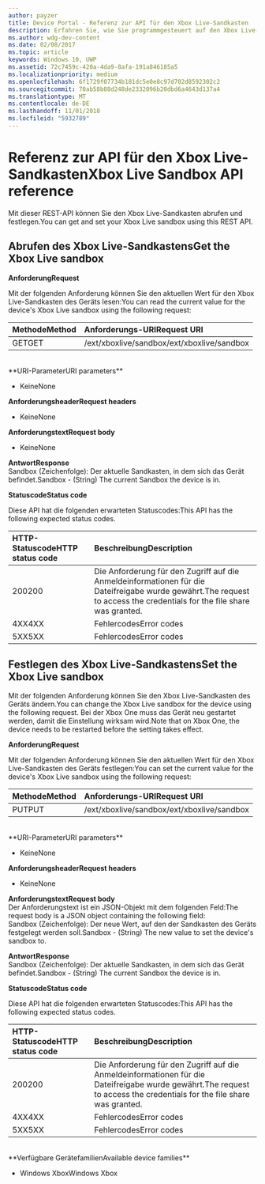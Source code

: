 ```yaml
---
author: payzer
title: Device Portal - Referenz zur API für den Xbox Live-Sandkasten
description: Erfahren Sie, wie Sie programmgesteuert auf den Xbox Live-Sandkasten zugreifen.
ms.author: wdg-dev-content
ms.date: 02/08/2017
ms.topic: article
keywords: Windows 10, UWP
ms.assetid: 72c7459c-420a-4da9-8afa-191a846185a5
ms.localizationpriority: medium
ms.openlocfilehash: 6f1729f07734b181dc5e0e8c97d702d8592302c2
ms.sourcegitcommit: 70ab58b88d248de2332096b20dbd6a4643d137a4
ms.translationtype: MT
ms.contentlocale: de-DE
ms.lasthandoff: 11/01/2018
ms.locfileid: "5932789"
---
```

# <a name="xbox-live-sandbox-api-reference"></a><span data-ttu-id="bc480-104">Referenz zur API für den Xbox Live-Sandkasten</span><span class="sxs-lookup"><span data-stu-id="bc480-104">Xbox Live Sandbox API reference</span></span>   
<span data-ttu-id="bc480-105">Mit dieser REST-API können Sie den Xbox Live-Sandkasten abrufen und festlegen.</span><span class="sxs-lookup"><span data-stu-id="bc480-105">You can get and set your Xbox Live sandbox using this REST API.</span></span>

## <a name="get-the-xbox-live-sandbox"></a><span data-ttu-id="bc480-106">Abrufen des Xbox Live-Sandkastens</span><span class="sxs-lookup"><span data-stu-id="bc480-106">Get the Xbox Live sandbox</span></span>

**<span data-ttu-id="bc480-107">Anforderung</span><span class="sxs-lookup"><span data-stu-id="bc480-107">Request</span></span>**

<span data-ttu-id="bc480-108">Mit der folgenden Anforderung können Sie den aktuellen Wert für den Xbox Live-Sandkasten des Geräts lesen:</span><span class="sxs-lookup"><span data-stu-id="bc480-108">You can read the current value for the device's Xbox Live sandbox using the following request:</span></span>

<span data-ttu-id="bc480-109">Methode</span><span class="sxs-lookup"><span data-stu-id="bc480-109">Method</span></span>      | <span data-ttu-id="bc480-110">Anforderungs-URI</span><span class="sxs-lookup"><span data-stu-id="bc480-110">Request URI</span></span>
:------     | :-----
<span data-ttu-id="bc480-111">GET</span><span class="sxs-lookup"><span data-stu-id="bc480-111">GET</span></span> | <span data-ttu-id="bc480-112">/ext/xboxlive/sandbox</span><span class="sxs-lookup"><span data-stu-id="bc480-112">/ext/xboxlive/sandbox</span></span>
<br />
**<span data-ttu-id="bc480-113">URI-Parameter</span><span class="sxs-lookup"><span data-stu-id="bc480-113">URI parameters</span></span>**

- <span data-ttu-id="bc480-114">Keine</span><span class="sxs-lookup"><span data-stu-id="bc480-114">None</span></span>

**<span data-ttu-id="bc480-115">Anforderungsheader</span><span class="sxs-lookup"><span data-stu-id="bc480-115">Request headers</span></span>**

- <span data-ttu-id="bc480-116">Keine</span><span class="sxs-lookup"><span data-stu-id="bc480-116">None</span></span>

**<span data-ttu-id="bc480-117">Anforderungstext</span><span class="sxs-lookup"><span data-stu-id="bc480-117">Request body</span></span>**

- <span data-ttu-id="bc480-118">Keine</span><span class="sxs-lookup"><span data-stu-id="bc480-118">None</span></span>

**<span data-ttu-id="bc480-119">Antwort</span><span class="sxs-lookup"><span data-stu-id="bc480-119">Response</span></span>**   
<span data-ttu-id="bc480-120">Sandbox (Zeichenfolge): Der aktuelle Sandkasten, in dem sich das Gerät befindet.</span><span class="sxs-lookup"><span data-stu-id="bc480-120">Sandbox - (String) The current Sandbox the device is in.</span></span>   

**<span data-ttu-id="bc480-121">Statuscode</span><span class="sxs-lookup"><span data-stu-id="bc480-121">Status code</span></span>**

<span data-ttu-id="bc480-122">Diese API hat die folgenden erwarteten Statuscodes:</span><span class="sxs-lookup"><span data-stu-id="bc480-122">This API has the following expected status codes.</span></span>

<span data-ttu-id="bc480-123">HTTP-Statuscode</span><span class="sxs-lookup"><span data-stu-id="bc480-123">HTTP status code</span></span>      | <span data-ttu-id="bc480-124">Beschreibung</span><span class="sxs-lookup"><span data-stu-id="bc480-124">Description</span></span>
:------     | :-----
<span data-ttu-id="bc480-125">200</span><span class="sxs-lookup"><span data-stu-id="bc480-125">200</span></span> | <span data-ttu-id="bc480-126">Die Anforderung für den Zugriff auf die Anmeldeinformationen für die Dateifreigabe wurde gewährt.</span><span class="sxs-lookup"><span data-stu-id="bc480-126">The request to access the credentials for the file share was granted.</span></span>
<span data-ttu-id="bc480-127">4XX</span><span class="sxs-lookup"><span data-stu-id="bc480-127">4XX</span></span> | <span data-ttu-id="bc480-128">Fehlercodes</span><span class="sxs-lookup"><span data-stu-id="bc480-128">Error codes</span></span>
<span data-ttu-id="bc480-129">5XX</span><span class="sxs-lookup"><span data-stu-id="bc480-129">5XX</span></span> | <span data-ttu-id="bc480-130">Fehlercodes</span><span class="sxs-lookup"><span data-stu-id="bc480-130">Error codes</span></span>

## <a name="set-the-xbox-live-sandbox"></a><span data-ttu-id="bc480-131">Festlegen des Xbox Live-Sandkastens</span><span class="sxs-lookup"><span data-stu-id="bc480-131">Set the Xbox Live sandbox</span></span>
<span data-ttu-id="bc480-132">Mit der folgenden Anforderung können Sie den Xbox Live-Sandkasten des Geräts ändern.</span><span class="sxs-lookup"><span data-stu-id="bc480-132">You can change the Xbox Live sandbox for the device using the following request.</span></span> <span data-ttu-id="bc480-133">Bei der Xbox One muss das Gerät neu gestartet werden, damit die Einstellung wirksam wird.</span><span class="sxs-lookup"><span data-stu-id="bc480-133">Note that on Xbox One, the device needs to be restarted before the setting takes effect.</span></span>

**<span data-ttu-id="bc480-134">Anforderung</span><span class="sxs-lookup"><span data-stu-id="bc480-134">Request</span></span>**

<span data-ttu-id="bc480-135">Mit der folgenden Anforderung können Sie den aktuellen Wert für den Xbox Live-Sandkasten des Geräts festlegen:</span><span class="sxs-lookup"><span data-stu-id="bc480-135">You can set the current value for the device's Xbox Live sandbox using the following request:</span></span>

<span data-ttu-id="bc480-136">Methode</span><span class="sxs-lookup"><span data-stu-id="bc480-136">Method</span></span>      | <span data-ttu-id="bc480-137">Anforderungs-URI</span><span class="sxs-lookup"><span data-stu-id="bc480-137">Request URI</span></span>
:------     | :-----
<span data-ttu-id="bc480-138">PUT</span><span class="sxs-lookup"><span data-stu-id="bc480-138">PUT</span></span> | <span data-ttu-id="bc480-139">/ext/xboxlive/sandbox</span><span class="sxs-lookup"><span data-stu-id="bc480-139">/ext/xboxlive/sandbox</span></span>
<br />
**<span data-ttu-id="bc480-140">URI-Parameter</span><span class="sxs-lookup"><span data-stu-id="bc480-140">URI parameters</span></span>**

- <span data-ttu-id="bc480-141">Keine</span><span class="sxs-lookup"><span data-stu-id="bc480-141">None</span></span>

**<span data-ttu-id="bc480-142">Anforderungsheader</span><span class="sxs-lookup"><span data-stu-id="bc480-142">Request headers</span></span>**

- <span data-ttu-id="bc480-143">Keine</span><span class="sxs-lookup"><span data-stu-id="bc480-143">None</span></span>

**<span data-ttu-id="bc480-144">Anforderungstext</span><span class="sxs-lookup"><span data-stu-id="bc480-144">Request body</span></span>**   
<span data-ttu-id="bc480-145">Der Anforderungstext ist ein JSON-Objekt mit dem folgenden Feld:</span><span class="sxs-lookup"><span data-stu-id="bc480-145">The request body is a JSON object containing the following field:</span></span>   
<span data-ttu-id="bc480-146">Sandbox (Zeichenfolge): Der neue Wert, auf den der Sandkasten des Geräts festgelegt werden soll.</span><span class="sxs-lookup"><span data-stu-id="bc480-146">Sandbox - (String) The new value to set the device's sandbox to.</span></span>

**<span data-ttu-id="bc480-147">Antwort</span><span class="sxs-lookup"><span data-stu-id="bc480-147">Response</span></span>**   
<span data-ttu-id="bc480-148">Sandbox (Zeichenfolge): Der aktuelle Sandkasten, in dem sich das Gerät befindet.</span><span class="sxs-lookup"><span data-stu-id="bc480-148">Sandbox - (String) The current Sandbox the device is in.</span></span>   

**<span data-ttu-id="bc480-149">Statuscode</span><span class="sxs-lookup"><span data-stu-id="bc480-149">Status code</span></span>**

<span data-ttu-id="bc480-150">Diese API hat die folgenden erwarteten Statuscodes:</span><span class="sxs-lookup"><span data-stu-id="bc480-150">This API has the following expected status codes.</span></span>

<span data-ttu-id="bc480-151">HTTP-Statuscode</span><span class="sxs-lookup"><span data-stu-id="bc480-151">HTTP status code</span></span>      | <span data-ttu-id="bc480-152">Beschreibung</span><span class="sxs-lookup"><span data-stu-id="bc480-152">Description</span></span>
:------     | :-----
<span data-ttu-id="bc480-153">200</span><span class="sxs-lookup"><span data-stu-id="bc480-153">200</span></span> | <span data-ttu-id="bc480-154">Die Anforderung für den Zugriff auf die Anmeldeinformationen für die Dateifreigabe wurde gewährt.</span><span class="sxs-lookup"><span data-stu-id="bc480-154">The request to access the credentials for the file share was granted.</span></span>
<span data-ttu-id="bc480-155">4XX</span><span class="sxs-lookup"><span data-stu-id="bc480-155">4XX</span></span> | <span data-ttu-id="bc480-156">Fehlercodes</span><span class="sxs-lookup"><span data-stu-id="bc480-156">Error codes</span></span>
<span data-ttu-id="bc480-157">5XX</span><span class="sxs-lookup"><span data-stu-id="bc480-157">5XX</span></span> | <span data-ttu-id="bc480-158">Fehlercodes</span><span class="sxs-lookup"><span data-stu-id="bc480-158">Error codes</span></span>

<br />
**<span data-ttu-id="bc480-159">Verfügbare Gerätefamilien</span><span class="sxs-lookup"><span data-stu-id="bc480-159">Available device families</span></span>**

* <span data-ttu-id="bc480-160">Windows Xbox</span><span class="sxs-lookup"><span data-stu-id="bc480-160">Windows Xbox</span></span>

